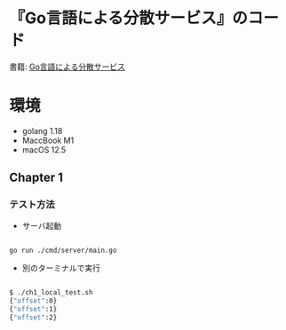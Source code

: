 # 『Go言語による分散サービス』のコード

書籍: [Go言語による分散サービス](https://www.oreilly.co.jp/books/9784873119977/)

# 環境

- golang 1.18
- MaccBook M1
- macOS 12.5

## Chapter 1

### テスト方法

- サーバ起動
```sh

go run ./cmd/server/main.go

```

  - 別のターミナルで実行

```sh

$ ./ch1_local_test.sh
{"offset":0}
{"offset":1}
{"offset":2}


```

